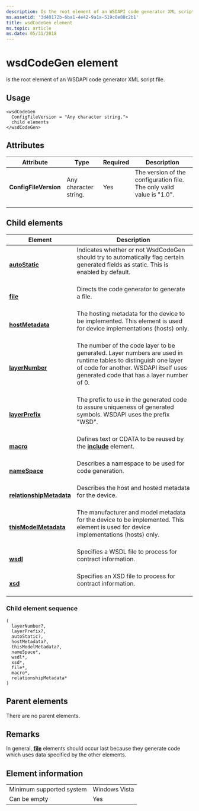 ```yaml
---
description: Is the root element of an WSDAPI code generator XML script file.
ms.assetid: '3d40172b-6ba1-4e42-9a1a-519c8e88c2b1'
title: wsdCodeGen element
ms.topic: article
ms.date: 05/31/2018
---
```


# wsdCodeGen element

Is the root element of an WSDAPI code generator XML script file.

## Usage

``` syntax
<wsdCodeGen
  ConfigFileVersion = "Any character string.">
  child elements
</wsdCodeGen>
```

## Attributes



| Attribute                        | Type                             | Required       | Description                                                                                  |
|----------------------------------|----------------------------------|----------------|----------------------------------------------------------------------------------------------|
| **ConfigFileVersion**<br/> | Any character string.<br/> | Yes<br/> | The version of the configuration file. The only valid value is "1.0".<br/> <br/> |



## Child elements



| Element                                                         | Description                                                                                                                                                                                                                 |
|-----------------------------------------------------------------|-----------------------------------------------------------------------------------------------------------------------------------------------------------------------------------------------------------------------------|
| [**autoStatic**](autostatic.md)<br/>                     | Indicates whether or not WsdCodeGen should try to automatically flag certain generated fields as static. This is enabled by default.<br/> <br/>                                                                 |
| [**file**](file.md)<br/>                                 | Directs the code generator to generate a file.<br/> <br/>                                                                                                                                                       |
| [**hostMetadata**](hostmetadata.md)<br/>                 | The hosting metadata for the device to be implemented. This element is used for device implementations (hosts) only.<br/> <br/>                                                                                 |
| [**layerNumber**](layernumber.md)<br/>                   | The number of the code layer to be generated. Layer numbers are used in runtime tables to distinguish one layer of code for another. WSDAPI itself uses generated code that has a layer number of 0.<br/> <br/> |
| [**layerPrefix**](layerprefix.md)<br/>                   | The prefix to use in the generated code to assure uniqueness of generated symbols. WSDAPI uses the prefix "WSD".<br/> <br/>                                                                                     |
| [**macro**](macro.md)<br/>                               | Defines text or CDATA to be reused by the [**include**](include.md) element.<br/> <br/>                                                                                                                        |
| [**nameSpace**](namespace.md)<br/>                       | Describes a namespace to be used for code generation.<br/> <br/>                                                                                                                                                |
| [**relationshipMetadata**](relationshipmetadata.md)<br/> | Describes the host and hosted metadata for the device.<br/> <br/>                                                                                                                                               |
| [**thisModelMetadata**](thismodelmetadata.md)<br/>       | The manufacturer and model metadata for the device to be implemented. This element is used for device implementations (hosts) only.<br/> <br/>                                                                  |
| [**wsdl**](wsdl.md)<br/>                                 | Specifies a WSDL file to process for contract information.<br/> <br/>                                                                                                                                           |
| [**xsd**](xsd.md)<br/>                                   | Specifies an XSD file to process for contract information.<br/> <br/>                                                                                                                                           |



### Child element sequence

``` syntax
(
  layerNumber?, 
  layerPrefix?, 
  autoStatic?, 
  hostMetadata?, 
  thisModelMetadata?, 
  nameSpace*, 
  wsdl*, 
  xsd*, 
  file*, 
  macro*, 
  relationshipMetadata*
)
```

## Parent elements

There are no parent elements.

## Remarks

In general, [**file**](file.md) elements should occur last because they generate code which uses data specified by the other elements.

## Element information



|                                     |               |
|-------------------------------------|---------------|
| Minimum supported system<br/> | Windows Vista |
| Can be empty                        | Yes           |



 

 




